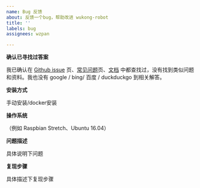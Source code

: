 ```yaml
---
name: Bug 反馈
about: 反馈一个bug，帮助改进 wukong-robot
title: ''
labels: bug
assignees: wzpan

---
```


**确认已寻找过答案**

我已确认在 [Github issue](https://github.com/wzpan/wukong-robot/issues) 页、[常见问题](https://github.com/wzpan/wukong-robot/wiki/troubleshooting)页、[文档](http://wukong.hahack.com) 中都查找过，没有找到类似问题和资料。我也没有 google / bing/ 百度 / duckduckgo 到相关解答。

**安装方式**

手动安装/docker安装

**操作系统**

（例如 Raspbian Stretch、Ubuntu 16.04）

**问题描述**

具体说明下问题

**复现步骤**

具体描述下复现步骤
